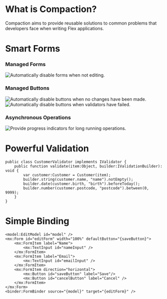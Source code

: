 # What is Compaction?

Compaction aims to provide reusable solutions to common problems that developers face when writing Flex applications. 

# Smart Forms

### Managed Forms
![Automatically disable forms when not editing.](http://www.compactcode.com/wp-content/uploads/2009/09/notediting.png)
### Managed Buttons
![Automatically disable buttons when no changes have been made.](http://www.compactcode.com/wp-content/uploads/2009/09/notchanged.png)
![Automatically disable buttons when validators have failed.](http://www.compactcode.com/wp-content/uploads/2009/09/notvalid.png)
### Asynchronous Operations
![Provide progress indicators for long running operations.](http://www.compactcode.com/wp-content/uploads/2009/09/saving.png)

# Powerful Validation

    public class CustomerValidator implements IValidator {
        public function validate(item:Object, builder:IValidationBuilder): void {
            var customer:Customer = Customer(item);
            builder.string(customer.name, "name").notEmpty();
            builder.date(customer.birth, "birth").beforeToday();
            builder.number(customer.postcode, "postcode").between(0, 9999);
        }
    }

# Simple Binding

    <model:EditModel id="model" />
    <mx:Form id="editForm" width="100%" defaultButton="{saveButton}">
        <mx:FormItem label="Name">
            <mx:TextInput id="nameInput" />
        </mx:FormItem>
        <mx:FormItem label="Email">
            <mx:TextInput id="emailInput" />
        </mx:FormItem>
        <mx:FormItem direction="horizontal">
            <mx:Button id="saveButton" label="Save"/>
            <mx:Button id="cancelButton" label="Cancel" />
        </mx:FormItem>
    </mx:Form>
    <binder:FormBinder source="{model}" target="{editForm}" />